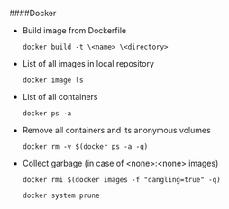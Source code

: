 ####Docker

* Build image from Dockerfile  
  
  `docker build -t \<name> \<directory>`    
* List of all images in local repository  
  
  `docker image ls`
* List of all containers  
  
  `docker ps -a`
* Remove all containers and its anonymous volumes  
  
  `docker rm -v $(docker ps -a -q)`

* Collect garbage (in case of \<none>:\<none> images)  

  `docker rmi $(docker images -f "dangling=true" -q)`  
    
  `docker system prune`